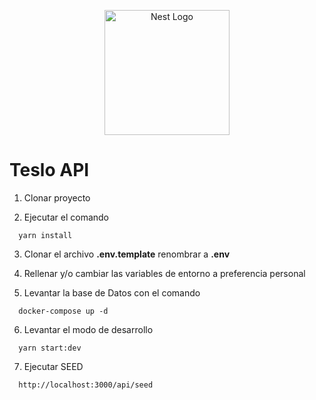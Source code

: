 <p align="center">
  <a href="http://nestjs.com/" target="blank"><img src="https://nestjs.com/img/logo-small.svg" width="200" alt="Nest Logo" /></a>
</p>

# Teslo API

1. Clonar proyecto

2. Ejecutar el comando

```
  yarn install
```

3. Clonar el archivo **.env.template** renombrar a **.env**

4. Rellenar y/o cambiar las variables de entorno a preferencia personal

5. Levantar la base de Datos con el comando

```
  docker-compose up -d
```

6. Levantar el modo de desarrollo

```
  yarn start:dev
```

7. Ejecutar SEED

```
  http://localhost:3000/api/seed
```
